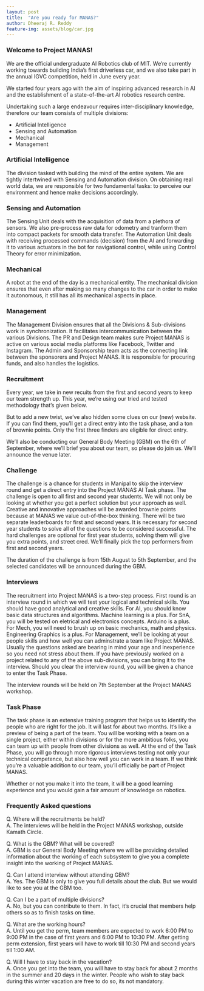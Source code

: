 ```yaml
---
layout: post
title:  "Are you ready for MANAS?"
author: Dheeraj R. Reddy
feature-img: assets/blog/car.jpg
---
```

### Welcome to Project MANAS!
We are the official undergraduate AI Robotics club of MIT. We’re currently working towards building India’s first driverless car, and we also take part in the annual IGVC competition, held in June every year.

We started four years ago with the aim of inspiring advanced research in AI and the establishment of a state-of-the-art AI robotics research centre.

Undertaking such a large endeavour requires inter-disciplinary knowledge, therefore our team consists of multiple divisions:

* Artificial Intelligence
* Sensing and Automation
* Mechanical
* Management

### Artificial Intelligence
The division tasked with building the mind of the entire system. We are tightly intertwined with Sensing and Automation division. On obtaining real world data, we are responsible for two fundamental tasks: to perceive our environment and hence make decisions accordingly.

### Sensing and Automation
The Sensing Unit deals with the acquisition of data from a plethora of sensors. We also pre-process raw data for odometry and tranform them into compact packets for smooth data transfer. The Automation Unit deals with receiving processed commands (decision) from the AI and forwarding it to various actuators in the bot for navigational control, while using Control Theory for error minimization.

### Mechanical
A robot at the end of the day is a mechanical entity. The mechanical division ensures that even after making so many changes to the car in order to make it autonomous, it still has all its mechanical aspects in place.

### Management
The Management Division ensures that all the Divisions & Sub-divisions work in synchronization. It facilitates intercommunication between the various Divisions. The PR and Design team makes sure Project MANAS is active on various social media platforms like Facebook, Twitter and Instagram. The Admin and Sponsorship team acts as the connecting link between the sponsorers and Project MANAS. It is responsible for procuring funds, and also handles the logistics.

### Recruitment
Every year, we take in new recuits from the first and second years to keep our team strength up. This year, we’re using our tried and tested methodology that’s given below.

But to add a new twist, we’ve also hidden some clues on our (new) website. If you can find them, you’ll get a direct entry into the task phase, and a ton of brownie points. Only the first three finders are eligible for direct entry.

We’ll also be conducting our General Body Meeting (GBM) on the 6th of September, where we’ll brief you about our team, so please do join us. We’ll announce the venue later.

### Challenge
The challenge is a chance for students in Manipal to skip the interview round and get a direct entry into the Project MANAS AI Task phase. The challenge is open to all first and second year students. We will not only be looking at whether you get a perfect solution but your approach as well. Creative and innovative approaches will be awarded brownie points because at MANAS we value out-of-the-box thinking. There will be two separate leaderboards for first and second years. It is necessary for second year students to solve all of the questions to be considered successful. The hard challenges are optional for first year students, solving them will give you extra points, and street cred. We’ll finally pick the top performers from first and second years.

The duration of the challenge is from 15th August to 5th September, and the selected candidates will be announced during the GBM.


### Interviews
The recruitment into Project MANAS is a two-step process. First round is an interview round in which we will test your logical and technical skills. You should have good analytical and creative skills. For AI, you should know basic data structures and algorithms. Machine learning is a plus. For SnA, you will be tested on eletrical and electronics concepts. Arduino is a plus. For Mech, you will need to brush up on basic mechanics, math and physics. Engineering Graphics is a plus. For Management, we’ll be looking at your people skills and how well you can adminstrate a team like Project MANAS. Usually the questions asked are bearing in mind your age and inexperience so you need not stress about them. If you have previously worked on a project related to any of the above sub-divisions, you can bring it to the interview. Should you clear the interview round, you will be given a chance to enter the Task Phase.

The interview rounds will be held on 7th September at the Project MANAS workshop.

### Task Phase
The task phase is an extensive training program that helps us to identify the people who are right for the job. It will last for about two months. It’s like a preview of being a part of the team. You will be working with a team on a single project, either within divisions or for the more ambitious folks, you can team up with people from other divisions as well. At the end of the Task Phase, you will go through more rigorous interviews testing not only your technical competence, but also how well you can work in a team. If we think you’re a valuable addition to our team, you’ll officially be part of Project MANAS.

Whether or not you make it into the team, it will be a good learning experience and you would gain a fair amount of knowledge on robotics.

### Frequently Asked questions
Q. Where will the recruitments be held?
<br/>
A. The interviews will be held in the Project MANAS workshop, outside Kamath Circle.

Q. What is the GBM? What will be covered?
<br/>
A. GBM is our General Body Meeting where we will be providing detailed information about the working of each subsystem to give you a complete insight into the working of Project MANAS.

Q. Can I attend interview without attending GBM?
<br/>
A. Yes. The GBM is only to give you full details about the club. But we would like to see you at the GBM too.

Q. Can I be a part of multiple divisions?
<br/>
A. No, but you can contribute to them. In fact, it’s crucial that members help others so as to finish tasks on time.

Q. What are the working hours?
<br/>
A. Until you get the perm, team members are expected to work 6:00 PM to 9:00 PM in the case of first years and 6:00 PM to 10:30 PM. After getting perm extension, first years will have to work till 10:30 PM and second years till 1:00 AM.

Q. Will I have to stay back in the vacation?
<br/>
A. Once you get into the team, you will have to stay back for about 2 months in the summer and 20 days in the winter. People who wish to stay back during this winter vacation are free to do so, its not mandatory.
